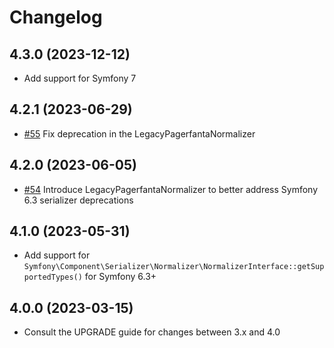 # Changelog

## 4.3.0 (2023-12-12)

- Add support for Symfony 7

## 4.2.1 (2023-06-29)

- [#55](https://github.com/BabDev/PagerfantaBundle/pull/55) Fix deprecation in the LegacyPagerfantaNormalizer

## 4.2.0 (2023-06-05)

- [#54](https://github.com/BabDev/PagerfantaBundle/pull/54) Introduce LegacyPagerfantaNormalizer to better address Symfony 6.3 serializer deprecations

## 4.1.0 (2023-05-31)

- Add support for `Symfony\Component\Serializer\Normalizer\NormalizerInterface::getSupportedTypes()` for Symfony 6.3+

## 4.0.0 (2023-03-15)

- Consult the UPGRADE guide for changes between 3.x and 4.0
